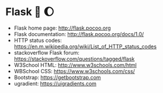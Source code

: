 # Flask :rocket: :moon:

* Flask home page: http://flask.pocoo.org
* Flask documentation: http://flask.pocoo.org/docs/1.0/
* HTTP status codes: https://en.m.wikipedia.org/wiki/List_of_HTTP_status_codes
* stackoverflow Flask forum: https://stackoverflow.com/questions/tagged/flask
* W3School HTML: http://www.w3schools.com/html
* WBSchool CSS: https://www.w3schools.com/css/
* Bootstrap: https://getbootstrap.com
* ugradient: https://uigradients.com
